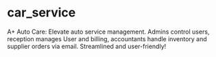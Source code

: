 # car_service
A+ Auto Care: Elevate auto service management. Admins control users, reception manages User and billing, accountants handle inventory and supplier orders via email. Streamlined and user-friendly!

